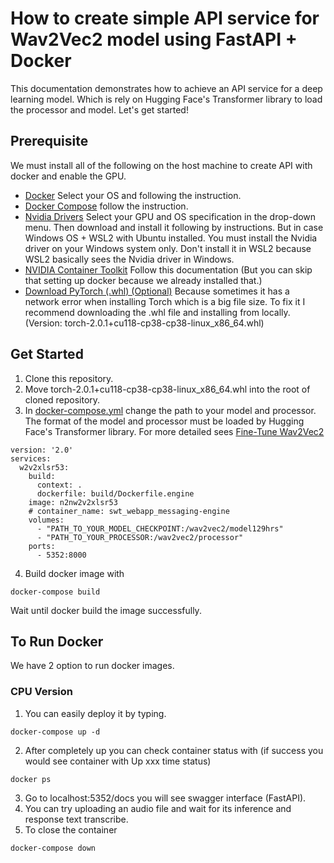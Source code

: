 # How to create simple API service for Wav2Vec2 model using FastAPI + Docker
This documentation demonstrates how to achieve an API service for a deep learning model. Which is rely on Hugging Face's Transformer library to load the processor and model. Let's get started!

## Prerequisite
We must install all of the following on the host machine to create API with docker and enable the GPU.
* [Docker](https://docs.docker.com/engine/install/) Select your OS and following the instruction.
* [Docker Compose](https://docs.docker.com/compose/install/) follow the instruction.
* [Nvidia Drivers](https://www.nvidia.com/download/index.aspx) Select your GPU and OS specification in the drop-down menu. Then download and install it following by instructions. But in case Windows OS + WSL2 with Ubuntu installed. You must install the Nvidia driver on your Windows system only. Don't install it in WSL2 because WSL2 basically sees the Nvidia driver in Windows.
* [NVIDIA Container Toolkit](https://docs.nvidia.com/datacenter/cloud-native/container-toolkit/latest/install-guide.html#docker) Follow this documentation (But you can skip that setting up docker because we already installed that.)
* [Download PyTorch (.whl) (Optional)](https://download.pytorch.org/whl/torch/) Because sometimes it has a network error when installing Torch which is a big file size. To fix it I recommend downloading the .whl file and installing from locally. (Version: torch-2.0.1+cu118-cp38-cp38-linux_x86_64.whl)

## Get Started
1. Clone this repository.
2. Move torch-2.0.1+cu118-cp38-cp38-linux_x86_64.whl into the root of cloned repository.
3. In [docker-compose.yml](docker-compose.yml) change the path to your model and processor. The format of the model and processor must be loaded by Hugging Face's Transformer library. For more detailed sees [Fine-Tune Wav2Vec2](https://huggingface.co/blog/fine-tune-wav2vec2-english)
```console
version: '2.0'
services:
  w2v2xlsr53:
    build:
      context: .
      dockerfile: build/Dockerfile.engine
    image: n2nw2v2xlsr53
    # container_name: swt_webapp_messaging-engine
    volumes:
      - "PATH_TO_YOUR_MODEL_CHECKPOINT:/wav2vec2/model129hrs"
      - "PATH_TO_YOUR_PROCESSOR:/wav2vec2/processor"
    ports:
      - 5352:8000
```
4. Build docker image with
```console
docker-compose build
```
Wait until docker build the image successfully.

## To Run Docker
We have 2 option to run docker images.
### CPU Version
1. You can easily deploy it by typing.
```console
docker-compose up -d
```
2. After completely up you can check container status with (if success you would see container with Up xxx time status)
```console
docker ps
```
3. Go to localhost:5352/docs you will see swagger interface (FastAPI).
4. You can try uploading an audio file and wait for its inference and response text transcribe.
5. To close the container
```console
docker-compose down
```
